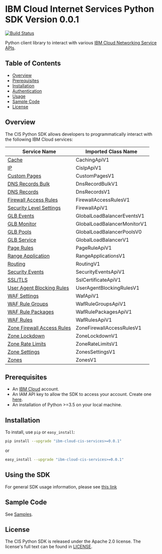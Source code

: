# IBM Cloud Internet Services Python SDK Version 0.0.1

[![Build Status](https://travis.ibm.com/ibmcloud/cis-python-sdk.svg?token=rbgzvDpUs1FYz2haTgpg&branch=master)](https://travis.ibm.com/ibmcloud/cis-python-sdk)

Python client library to interact with various [IBM Cloud Networking Service APIs](https://cloud.ibm.com/apidocs?category=network).

## Table of Contents

* [Overview](#overview)
* [Prerequisites](#prerequisites)
* [Installation](#installation)
* [Authentication](#authentication)
* [Usage](#using-the-sdk)
* [Sample Code](#sample-code)
* [License](#license)

## Overview

The CIS Python SDK allows developers to programmatically interact with the following IBM Cloud services:

Service Name | Imported Class Name
--- | ---
[Cache](https://cloud.ibm.com/apidocs/cis/cache) | CachingApiV1
[IP](https://cloud.ibm.com/apidocs/cis/ip) | CisIpApiV1
[Custom Pages](https://cloud.ibm.com/apidocs/cis) | CustomPagesV1
[DNS Records Bulk](https://cloud.ibm.com/apidocs/cis/dnsrecords) | DnsRecordBulkV1
[DNS Records](https://cloud.ibm.com/apidocs/cis/dnsrecords) | DnsRecordsV1
[Firewall Access Rules](https://cloud.ibm.com/apidocs/cis/firewall-access-rule) | FirewallAccessRulesV1
[Security Level Settings](https://cloud.ibm.com/apidocs/cis/security-level-settings) | FirewallApiV1
[GLB Events](https://cloud.ibm.com/apidocs/cis/glb-events) | GlobalLoadBalancerEventsV1
[GLB Monitor](https://cloud.ibm.com/apidocs/cis/glb-monitor) | GlobalLoadBalancerMonitorV1
[GLB Pools](https://cloud.ibm.com/apidocs/cis/glb-pool) | GlobalLoadBalancerPoolsV0
[GLB Service](https://cloud.ibm.com/apidocs/cis/glb) | GlobalLoadBalancerV1
[Page Rules](https://cloud.ibm.com/apidocs/cis/page-rules) | PageRuleApiV1
[Range Application](https://cloud.ibm.com/apidocs/cis/range) | RangeApplicationsV1
[Routing](https://cloud.ibm.com/apidocs/cis/routing) | RoutingV1
[Security Events](https://cloud.ibm.com/apidocs/cis) | SecurityEventsApiV1
[SSL/TLS](https://cloud.ibm.com/apidocs/cis/tls) | SslCertificateApiV1
[User Agent Blocking Rules](https://cloud.ibm.com/apidocs/cis/user-agent-rules) | UserAgentBlockingRulesV1
[WAF Settings](https://cloud.ibm.com/apidocs/cis/waf) | WafApiV1
[WAF Rule Groups](https://cloud.ibm.com/apidocs/cis/waf-groups) | WafRuleGroupsApiV1
[WAF Rule Packages](https://cloud.ibm.com/apidocs/cis/waf-packages) | WafRulePackagesApiV1
[WAF Rules](https://cloud.ibm.com/apidocs/cis/waf-rules) | WafRulesApiV1
[Zone Firewall Access Rules](https://cloud.ibm.com/apidocs/cis/zone-firewall-access-rule) | ZoneFirewallAccessRulesV1
[Zone Lockdown](https://cloud.ibm.com/apidocs/cis/zone-lockdown) | ZoneLockdownV1
[Zone Rate Limits](https://cloud.ibm.com/apidocs/cis) | ZoneRateLimitsV1
[Zone Settings](https://cloud.ibm.com/apidocs/cis/zonesettings) | ZonesSettingsV1
[Zones](https://cloud.ibm.com/apidocs/cis/zones) | ZonesV1

## Prerequisites

[ibm-cloud-onboarding]: https://cloud.ibm.com/registration?target=%2Fdeveloper%2Fwatson&

* An [IBM Cloud][ibm-cloud-onboarding] account.
* An IAM API key to allow the SDK to access your account. Create one [here](https://cloud.ibm.com/iam/apikeys).
* An installation of Python >=3.5 on your local machine.

## Installation

To install, use `pip` or `easy_install`:

```bash
pip install --upgrade "ibm-cloud-cis-services>=0.0.1"
```

or

```bash
easy_install --upgrade "ibm-cloud-cis-services>=0.0.1"
```

## Using the SDK

For general SDK usage information, please see [this link](https://github.com/IBM/ibm-cloud-sdk-common/blob/master/README.md)

## Sample Code

See [Samples](Samples).

## License

The CIS Python SDK is released under the Apache 2.0 license. The license's full text can be found in [LICENSE](LICENSE).

